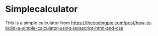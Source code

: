 # Simplecalculator
This is a simple calculator from https://thecodingpie.com/post/how-to-build-a-simple-calculator-using-javascript-html-and-css
